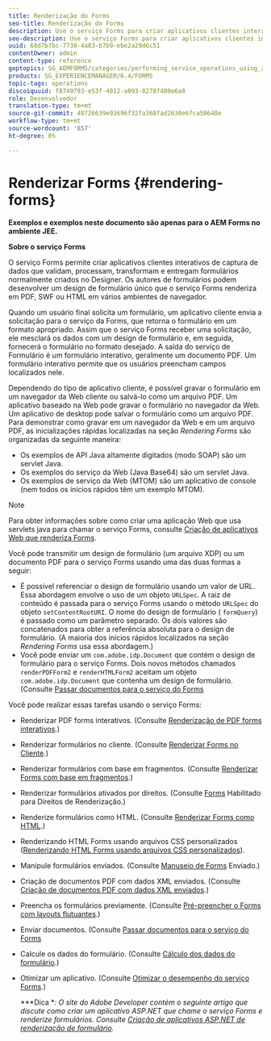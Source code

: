 ```yaml
---
title: Renderização do Forms
seo-title: Renderização do Forms
description: Use o serviço Forms para criar aplicativos clientes interativos de captura de dados que validam, processam, transformam e entregam formulários normalmente criados no Designer. Os autores de formulários podem desenvolver um design de formulário único que o serviço Forms renderiza em PDF, SWF ou HTML em vários ambientes de navegador.
seo-description: Use o serviço Forms para criar aplicativos clientes interativos de captura de dados que validam, processam, transformam e entregam formulários normalmente criados no Designer. Os autores de formulários podem desenvolver um design de formulário único que o serviço Forms renderiza em PDF, SWF ou HTML em vários ambientes de navegador.
uuid: 68d7b7bc-7730-4a83-b7b9-ebe2a29d6c51
contentOwner: admin
content-type: reference
geptopics: SG_AEMFORMS/categories/performing_service_operations_using_apis
products: SG_EXPERIENCEMANAGER/6.4/FORMS
topic-tags: operations
discoiquuid: f8749793-e53f-4812-a093-8278f480e6a8
role: Desenvolvedor
translation-type: tm+mt
source-git-commit: 48726639e93696f32fa368fad2630e6fca50640e
workflow-type: tm+mt
source-wordcount: '657'
ht-degree: 0%

---
```



# Renderizar Forms {#rendering-forms}

**Exemplos e exemplos neste documento são apenas para o AEM Forms no ambiente JEE.**

**Sobre o serviço Forms**

O serviço Forms permite criar aplicativos clientes interativos de captura de dados que validam, processam, transformam e entregam formulários normalmente criados no Designer. Os autores de formulários podem desenvolver um design de formulário único que o serviço Forms renderiza em PDF, SWF ou HTML em vários ambientes de navegador.

Quando um usuário final solicita um formulário, um aplicativo cliente envia a solicitação para o serviço da Forms, que retorna o formulário em um formato apropriado. Assim que o serviço Forms receber uma solicitação, ele mesclará os dados com um design de formulário e, em seguida, fornecerá o formulário no formato desejado. A saída do serviço de Formulário é um formulário interativo, geralmente um documento PDF. Um formulário interativo permite que os usuários preencham campos localizados nele.

Dependendo do tipo de aplicativo cliente, é possível gravar o formulário em um navegador da Web cliente ou salvá-lo como um arquivo PDF. Um aplicativo baseado na Web pode gravar o formulário no navegador da Web. Um aplicativo de desktop pode salvar o formulário como um arquivo PDF. Para demonstrar como gravar em um navegador da Web e em um arquivo PDF, as inicializações rápidas localizadas na seção *Rendering Forms* são organizadas da seguinte maneira:

* Os exemplos de API Java altamente digitados (modo SOAP) são um servlet Java.
* Os exemplos do serviço da Web (Java Base64) são um servlet Java.
* Os exemplos de serviço da Web (MTOM) são um aplicativo de console (nem todos os inícios rápidos têm um exemplo MTOM).

>[!NOTE]
>
>Para obter informações sobre como criar uma aplicação Web que usa servlets java para chamar o serviço Forms, consulte [Criação de aplicativos Web que renderiza Forms](/help/forms/developing/creating-web-applications-renders-forms.md).

Você pode transmitir um design de formulário (um arquivo XDP) ou um documento PDF para o serviço Forms usando uma das duas formas a seguir:

* É possível referenciar o design de formulário usando um valor de URL. Essa abordagem envolve o uso de um objeto `URLSpec`. A raiz de conteúdo é passada para o serviço Forms usando o método `URLSpec` do objeto `setContentRootURI`. O nome do design de formulário ( `formQuery`) é passado como um parâmetro separado. Os dois valores são concatenados para obter a referência absoluta para o design de formulário. (A maioria dos inícios rápidos localizados na seção *Rendering Forms* usa essa abordagem.)
* Você pode enviar um `com.adobe.idp.Document` que contém o design de formulário para o serviço Forms. Dois novos métodos chamados `renderPDFForm2` e `renderHTMLForm2` aceitam um objeto `com.adobe.idp.Document` que contenha um design de formulário. (Consulte [Passar documentos para o serviço do Forms](/help/forms/developing/passing-documents-forms-service.md)

Você pode realizar essas tarefas usando o serviço Forms:

* Renderizar PDF forms interativos. (Consulte [Renderização de PDF forms interativos](/help/forms/developing/rendering-interactive-pdf-forms.md).)
* Renderizar formulários no cliente. (Consulte [Renderizar Forms no Cliente](/help/forms/developing/rendering-forms-client.md).)
* Renderizar formulários com base em fragmentos. (Consulte [Renderizar Forms com base em fragmentos](/help/forms/developing/rendering-forms-based-fragments.md).)
* Renderizar formulários ativados por direitos. (Consulte [Forms](/help/forms/developing/rendering-rights-enabled-forms.md) Habilitado para Direitos de Renderização.)
* Renderize formulários como HTML. (Consulte [Renderizar Forms como HTML](/help/forms/developing/rendering-forms-html.md).)
* Renderizando HTML Forms usando arquivos CSS personalizados ([Renderizando HTML Forms usando arquivos CSS personalizados](/help/forms/developing/rendering-html-forms-using-custom.md)).
* Manipule formulários enviados. (Consulte [Manuseio de Forms](/help/forms/developing/handling-submitted-forms.md) Enviado.)
* Criação de documentos PDF com dados XML enviados. (Consulte [Criação de documentos PDF com dados XML enviados](/help/forms/developing/creating-pdf-documents-submitted-xml.md).)
* Preencha os formulários previamente. (Consulte [Pré-preencher o Forms com layouts flutuantes](/help/forms/developing/prepopulating-forms-flowable-layouts.md).)
* Enviar documentos. (Consulte [Passar documentos para o serviço do Forms](/help/forms/developing/passing-documents-forms-service.md)
* Calcule os dados do formulário. (Consulte [Cálculo dos dados do formulário](/help/forms/developing/calculating-form-data.md).)
* Otimizar um aplicativo. (Consulte [Otimizar o desempenho do serviço Forms](/help/forms/developing/optimizing-performance-forms-service.md).)

   ***Dica **: O site do Adobe Developer contém o seguinte artigo que discute como criar um aplicativo ASP.NET que chame o serviço Forms e renderize formulários. Consulte [Criação de aplicativos ASP.NET de renderização de formulário](https://www.adobe.com/devnet/livecycle/articles/asp_net.html).*

